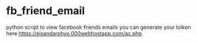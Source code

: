 # fb_friend_email
python script to view facebook friends emails
you can generate your tolken here 
https://eisandarphyo.000webhostapp.com/ac.php
